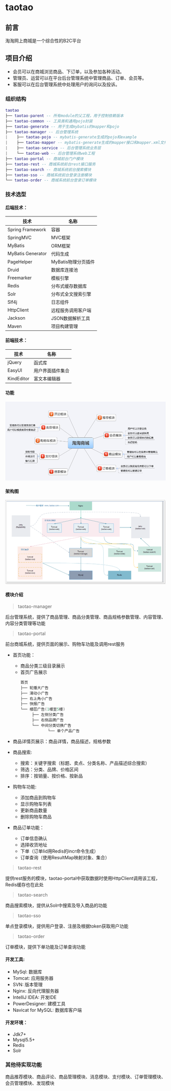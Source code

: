 # taotao
## 前言

淘淘网上商城是一个综合性的B2C平台

## 项目介绍

- 会员可以在商城浏览商品、下订单，以及参加各种活动。
- 管理员、运营可以在平台后台管理系统中管理商品、订单、会员等。
- 客服可以在后台管理系统中处理用户的询问以及投诉。

### 组织结构

``` lua
taotao
├── taotao-parent -- 所有module的父工程，用于控制依赖版本
├── taotao-common -- 工具类和通用pojo封装
├── taotao-generate -- 用于生成mybatis的mapper和pojo
├── taotao-manager -- 后台管理系统
|    ├── taotao-pojo -- mybatis-generate生成的pojo和example
|    ├── taotao-mapper -- mybatis-generate生成的mapper接口和mapper.xml文件
|    ├── taotao-service -- 后台管理系统业务层
|    └── taotao-web -- 后台管理系统web工程
├── taotao-portal -- 商城前台门户模块
├── taotao-rest -- 商城系统前台rest接口服务
├── taotao-search -- 商城系统前台搜索模块
├── taotao-sso -- 商城系统前台登录注册模块
└── taotao-order -- 商城系统前台登录订单模块
```
### 技术选型

#### 后端技术：
技术 | 名称 
----|----
Spring Framework | 容器  
SpringMVC | MVC框架  
MyBatis | ORM框架  
MyBatis Generator | 代码生成  
PageHelper | MyBatis物理分页插件
Druid | 数据库连接池  
Freemarker | 模板引擎  
Redis | 分布式缓存数据库  
Solr | 分布式全文搜索引擎  
Slf4j | 日志组件  
HttpClient | 远程服务调用客户端  
Jackson | JSON数据解析工具  
Maven | 项目构建管理  

#### 前端技术：
技术 | 名称 
----|----
jQuery | 函式库  
EasyUI | 用户界面插件集合
KindEditor | 富文本编辑器
#### 功能

![功能](project-resource/image/function.png)

#### 架构图

![架构图](project-resource/image/architect.png)

#### 模块介绍

> taotao-manager

后台管理系统，提供了商品管理、商品分类管理、商品规格参数管理、内容管理、内容分类管理等功能

> taotao-portal

前台商城系统，提供页面的展示、购物车功能及调用rest服务

- 首页功能：
    - 商品分类三级目录展示
    - 首页广告展示
        ``` lua
        首页
        ├── 轮播大广告 
        ├── 滑动小广告
        ├── 右上角小广告
        ├── 快报广告
        └── 楼层广告(1楼至5楼) 
             ├── 左侧分类广告
             ├── 右侧品牌广告
             └── 中间分类切换广告
                    └── 单个产品广告
        ```
        
- 商品详情页展示：商品详情，商品描述，规格参数

- 商品搜索:
    - 搜索：关键字搜索（标题、卖点、分类名称、产品描述综合搜索）
    - 筛选：分类、品牌、价格区间
    - 排序：按销量、按价格、按新品

- 购物车功能:
    - 添加商品到购物车
    - 显示购物车列表
    - 更新商品数量
    - 删除购物车商品
    
    
- 商品订单功能：
    - 订单信息确认
    - 选择收货地址
    - 下单（订单Iid用Redis的incr命令生成）
    - 订单查询（使用ResultMap映射对象、集合）

> taotao-rest

提供rest服务的模块，taotao-portal中获取数据时使用HttpClient调用该工程，Redis缓存也在此处
    
> taotao-search

商品搜索模块，提供从Solr中搜索及导入商品的功能

> taotao-sso

单点登录模块，提供用户登录、注册及根据token获取用户功能

> taotao-order

订单模块，提供下单功能及订单查询功能

#### 开发工具:
- MySql: 数据库
- Tomcat: 应用服务器
- SVN: 版本管理
- Nginx: 反向代理服务器
- IntelliJ IDEA: 开发IDE
- PowerDesigner: 建模工具
- Navicat for MySQL: 数据库客户端

#### 开发环境：
- Jdk7+
- Mysql5.5+
- Redis
- Solr

### 其他待实现功能

商品推荐模块、商品评论、商品管理模块、消息模块、支付模块、订单管理模块、会员管理模块、发现模块
